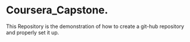 # Coursera_Capstone.
This Repository is the demonstration of  how to create a git-hub repository and properly set it up.
